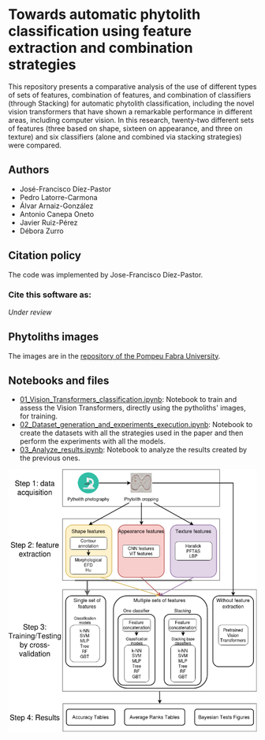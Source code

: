 # Towards automatic phytolith classification using feature extraction and combination strategies

This repository presents a comparative analysis of the use of different types of sets of features, combination of features, and combination of classifiers (through Stacking) for automatic phytolith classification, including the novel vision transformers that have shown a remarkable performance in different areas, including computer vision.
In this research, twenty-two different sets of features (three based on shape, sixteen on appearance, and three on texture) and six classifiers (alone and combined via stacking strategies) were compared.

## Authors
- José-Francisco Díez-Pastor
- Pedro Latorre-Carmona
- Álvar Arnaiz-González
- Antonio Canepa Oneto
- Javier Ruiz-Pérez
- Débora Zurro

## Citation policy
The code was implemented by Jose-Francisco Díez-Pastor.

### Cite this software as:
_Under review_

## Phytoliths images
The images are in the [repository of the Pompeu Fabra University](https://repositori.upf.edu/handle/10230/44939).

## Notebooks and files
- [01_Vision_Transformers_classification.ipynb](https://github.com/alvarag/TowardsAutomaticPhytolithClassification/blob/main/01_Vision_Transformers_classification.ipynb): Notebook to train and assess the Vision Transformers, directly using the pytholiths' images, for training.
- [02_Dataset_generation_and_experiments_execution.ipynb](https://github.com/alvarag/TowardsAutomaticPhytolithClassification/blob/main/02_Dataset_generation_and_experiments_execution.ipynb): Notebook to create the datasets with all the strategies used in the paper and then perform the experiments with all the models.
- [03_Analyze_results.ipynb](https://github.com/alvarag/TowardsAutomaticPhytolithClassification/blob/main/03_Analyze_results.ipynb): Notebook to analyze the results created by the previous ones.

![Pipeline](https://github.com/alvarag/TowardsAutomaticPhytolithClassification/blob/main/Phytolith%20pipeline.png)
